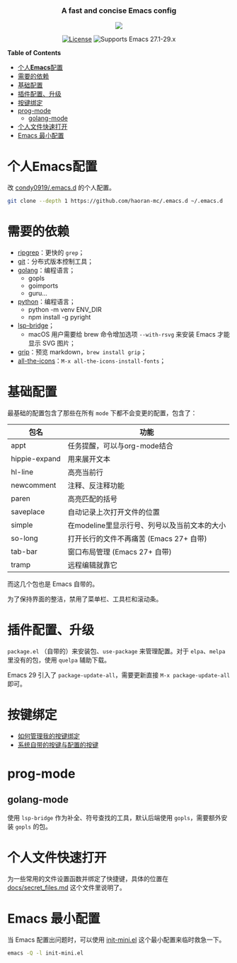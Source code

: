 <h3 align="center">A fast and concise Emacs config</h3>

<p align="center">
  <img src="https://upload.wikimedia.org/wikipedia/commons/thumb/0/08/EmacsIcon.svg/120px-EmacsIcon.svg.png" />
</p>

<div align="center">

[![License](http://img.shields.io/:license-gpl3-blue.svg)](LICENSE)
![Supports Emacs 27.1-29.x](https://img.shields.io/badge/Supports-Emacs_27.1_--_29.x-blueviolet.svg?style=flat-square&logo=GNU%20Emacs&logoColor=white)

</div>

<!-- markdown-toc start - Don't edit this section. Run M-x markdown-toc-refresh-toc -->
**Table of Contents**

- [个人**Emacs**配置](#个人emacs配置)
- [需要的依赖](#需要的依赖)
- [基础配置](#基础配置)
- [插件配置、升级](#插件配置升级)
- [按键绑定](#按键绑定)
- [prog-mode](#prog-mode)
    - [golang-mode](#golang-mode)
- [个人文件快速打开](#个人文件快速打开)
- [Emacs 最小配置](#emacs-最小配置)

<!-- markdown-toc end -->

个人**Emacs**配置
====

改 [condy0919/.emacs.d](https://github.com/condy0919/.emacs.d) 的个人配置。

```bash
git clone --depth 1 https://github.com/haoran-mc/.emacs.d ~/.emacs.d
```

# 需要的依赖

- [ripgrep](https://github.com/BurntSushi/ripgrep)：更快的 `grep`；
- [git](https://git-scm.com/)：分布式版本控制工具；
- [golang](https://go.dev)：编程语言；
  - gopls
  - goimports
  - guru...
- [python](https://www.python.org/)：编程语言；
  - python -m venv ENV_DIR
  - npm install -g pyright
- [lsp-bridge](https://github.com/manateelazycat/lsp-bridge/blob/master/README.zh-CN.md)；
  - macOS 用户需要给 brew 命令增加选项 `--with-rsvg` 来安装 Emacs 才能显示 SVG 图片；
- [grip](https://github.com/joeyespo/grip)：预览 markdown，`brew install grip`；
- [all-the-icons](https://github.com/domtronn/all-the-icons.el)：`M-x all-the-icons-install-fonts`；

# 基础配置

最基础的配置包含了那些在所有 `mode` 下都不会变更的配置，包含了：

| 包名          | 功能                                         |
|---------------|----------------------------------------------|
| appt          | 任务提醒，可以与org-mode结合                 |
| hippie-expand | 用来展开文本                                 |
| hl-line       | 高亮当前行                                   |
| newcomment    | 注释、反注释功能                             |
| paren         | 高亮匹配的括号                               |
| saveplace     | 自动记录上次打开文件的位置                   |
| simple        | 在modeline里显示行号、列号以及当前文本的大小 |
| so-long       | 打开长行的文件不再痛苦 (Emacs 27+ 自带)      |
| tab-bar       | 窗口布局管理 (Emacs 27+ 自带)                |
| tramp         | 远程编辑就靠它                               |

而这几个包也是 Emacs 自带的。

为了保持界面的整洁，禁用了菜单栏、工具栏和滚动条。

# 插件配置、升级

`package.el` （自带的）来安装包、`use-package` 来管理配置。对于 `elpa`、`melpa` 里没有的包，使用 `quelpa` 辅助下载。

Emacs 29 引入了 `package-update-all`，需要更新直接 `M-x package-update-all` 即可。

# 按键绑定

- [如何管理我的按键绑定](https://github.com/haoran-mc/.emacs.d/blob/main/docs/master-keybindings.md)
- [系统自带的按键与配置的按键](https://github.com/haoran-mc/.emacs.d/blob/main/docs/shortcuts.md)

# prog-mode

## golang-mode

使用 `lsp-bridge` 作为补全、符号查找的工具，默认后端使用 `gopls`，需要额外安装 `gopls` 的包。

# 个人文件快速打开

为一些常用的文件设置函数并绑定了快捷键，具体的位置在 [docs/secret_files.md](https://github.com/haoran-mc/.emacs.d/blob/main/docs/secret_files.md) 这个文件里说明了。

# Emacs 最小配置

当 Emacs 配置出问题时，可以使用 [init-mini.el](https://github.com/haoran-mc/.emacs.d/blob/main/init-mini.el) 这个最小配置来临时救急一下。

``` bash
emacs -Q -l init-mini.el
```
